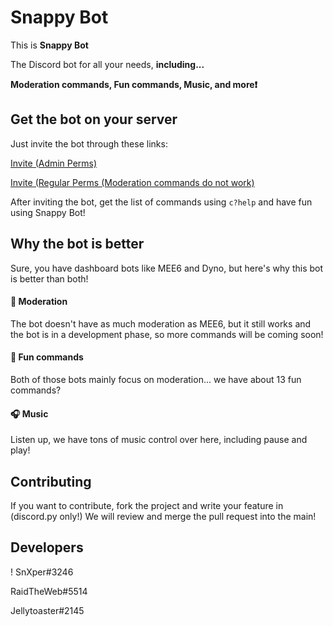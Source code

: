 # Snappy Bot
This is **Snappy Bot**

The Discord bot for all your needs, **including...** 

**Moderation commands, Fun commands, Music, and more❗**

## Get the bot on your server
Just invite the bot through these links: 

[Invite (Admin Perms)](https://discord.com/api/oauth2/authorize?client_id=815126232004821015&permissions=8&scope=bot)

[Invite (Regular Perms (Moderation commands do not work)](https://discord.com/api/oauth2/authorize?client_id=815126232004821015&permissions=507374838&scope=bot)

After inviting the bot, get the list of commands using `c?help` and have fun using Snappy Bot!

## Why the bot is better
Sure, you have dashboard bots like MEE6 and Dyno, but here's why this bot is better than both!

#### 🔨 Moderation
The bot doesn't have as much moderation as MEE6, but it still works and the bot is in a development phase, so more commands will be coming soon!

#### 🎲 Fun commands
Both of those bots mainly focus on moderation... we have about 13 fun commands?

#### 🎧 Music
Listen up, we have tons of music control over here, including pause and play!

## Contributing
If you want to contribute, fork the project and write your feature in (discord.py only!) We will review and merge the pull request into the main!

## Developers
! SnXper#3246

RaidTheWeb#5514

Jellytoaster#2145
